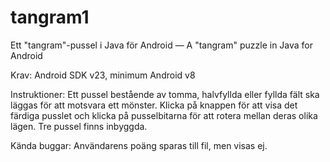 # tangram1
Ett "tangram"-pussel i Java för Android — A "tangram" puzzle in Java for Android

Krav:          Android SDK v23, minimum Android v8

Instruktioner: Ett pussel bestående av tomma, halvfyllda eller fyllda fält ska läggas för att motsvara ett mönster. 
               Klicka på knappen för att visa det färdiga pusslet och klicka på pusselbitarna för att rotera mellan
               deras olika lägen. Tre pussel finns inbyggda.

Kända buggar:  Användarens poäng sparas till fil, men visas ej.
